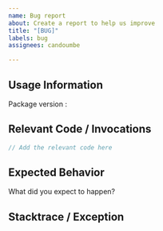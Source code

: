 ```yaml
---
name: Bug report
about: Create a report to help us improve
title: "[BUG]"
labels: bug
assignees: candoumbe

---
```


## Usage Information ##

Package version : 

## Relevant Code / Invocations
```csharp
// Add the relevant code here
```
     
## Expected Behavior
What did you expect to happen?


## Stacktrace / Exception
```
```
